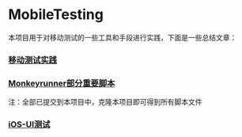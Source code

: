 # MobileTesting

本项目用于对移动测试的一些工具和手段进行实践，下面是一些总结文章：

### [移动测试实践](https://github.com/ChenJing000/MobileTesting/wiki/移动测试实践)

### [Monkeyrunner部分重要脚本](https://github.com/ChenJing000/MobileTesting/wiki/Monkeyrunner部分重要脚本)

注：全部已提交到本项目中，克隆本项目即可得到所有脚本文件

### [iOS-UI测试](https://github.com/ChenJing000/MobileTesting/wiki/iOS-UI测试)
